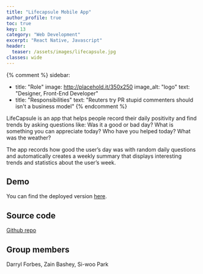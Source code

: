 ```yaml
---
title: "Lifecapsule Mobile App"
author_profile: true
toc: true
key: 13
category: "Web Development"
excerpt: "React Native, Javascript"
header:
  teaser: /assets/images/lifecapsule.jpg
classes: wide
---
```


{% comment %} 
sidebar:
  - title: "Role"
    image: http://placehold.it/350x250
    image_alt: "logo"
    text: "Designer, Front-End Developer"
  - title: "Responsibilities"
    text: "Reuters try PR stupid commenters should isn't a business model"
{% endcomment %} 

LifeCapsule is an app that helps people record their daily positivity and find trends by asking questions like: Was it a good or bad day? What is something you can appreciate today? Who have you helped today? What was the weather?

The app records how good the user’s day was with random daily questions and automatically creates a weekly summary that displays interesting trends and statistics about the user’s week.

## Demo
You can find the deployed version [here](https://lifecapsuleservices.web.app/index.html).

## Source code
[Github repo](https://github.com/394-s21/cs394blue)

## Group members
Darryl Forbes, Zain Bashey, Si-woo Park